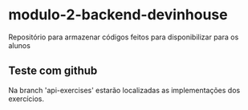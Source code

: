 # modulo-2-backend-devinhouse
Repositório para armazenar códigos feitos para disponibilizar para os alunos

## Teste com github
Na branch 'api-exercises' estarão localizadas as implementações dos exercícios.